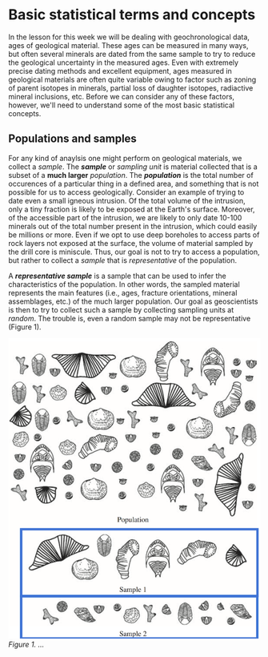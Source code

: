 # Basic statistical terms and concepts
In the lesson for this week we will be dealing with geochronological data, ages of geological material.
These ages can be measured in many ways, but often several minerals are dated from the same sample to try to reduce the geological uncertainty in the measured ages.
Even with extremely precise dating methods and excellent equipment, ages measured in geological materials are often quite variable owing to factor such as zoning of parent isotopes in minerals, partial loss of daughter isotopes, radiactive mineral inclusions, etc.
Before we can consider any of these factors, however, we'll need to understand some of the most basic statistical concepts.

## Populations and samples
For any kind of anaylsis one might perform on geological materials, we collect a *sample*.
The ***sample*** or *sampling unit* is material collected that is a subset of a **much larger** *population*.
The ***population*** is the total number of occurences of a particular thing in a defined area, and something that is not possible for us to access geologically.
Consider an example of trying to date even a small igneous intrusion.
Of the total volume of the intrusion, only a tiny fraction is likely to be exposed at the Earth's surface.
Moreover, of the accessible part of the intrusion, we are likely to only date 10-100 minerals out of the total number present in the intrusion, which could easily be millions or more.
Even if we opt to use deep boreholes to access parts of rock layers not exposed at the surface, the volume of material sampled by the drill core is miniscule.
Thus, our goal is not to try to access a population, but rather to collect a *sample* that is *representative* of the population.

A ***representative sample*** is a sample that can be used to infer the characteristics of the population.
In other words, the sampled material represents the main features (i.e., ages, fracture orientations, mineral assemblages, etc.) of the much larger population.
Our goal as geoscientists is then to try to collect such a sample by collecting sampling units at *random*.
The trouble is, even a random sample may not be representative (Figure 1).

![Random samples of a population](../Images/random-samples.png)<br/>
*Figure 1. ...*
